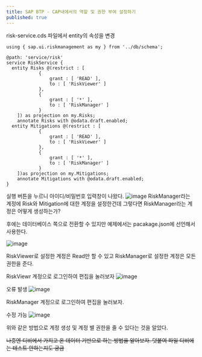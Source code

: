 ```yaml
---
title: SAP BTP - CAP내에서의 역할 및 권한 부여 설정하기
published: true
---
```

risk-service.cds 파일에서 entity의 속성을 변경
```
using { sap.ui.riskmanagement as my } from '../db/schema';

@path: 'service/risk'
service RiskService {
  entity Risks @(restrict : [
            {
                grant : [ 'READ' ],
                to : [ 'RiskViewer' ]
            },
            {
                grant : [ '*' ],
                to : [ 'RiskManager' ]
            }
    ]) as projection on my.Risks;
    annotate Risks with @odata.draft.enabled;
  entity Mitigations @(restrict : [
            {
                grant : [ 'READ' ],
                to : [ 'RiskViewer' ]
            },
            {
                grant : [ '*' ],
                to : [ 'RiskManager' ]
            }
    ])as projection on my.Mitigations;
    annotate Mitigations with @odata.draft.enabled;
}
```
실행 버튼을 누르니 아이디/비밀번호 입력창이 나왔다.
![image](https://github.com/BJSNuruhee/levelup/assets/88364980/811b2985-23e0-4310-ae25-156f42ad662f)
RiskManager라는 계정에 Risk와 Mitigation에 대한 계정을 설정한건데 그렇다면 RiskManager라는 계정은 어떻게 생성하는가?

후에는 데이터베이스 쪽으로 전환할 수 있지만 예제에서는 pacakage.json에 선언해서 사용한다.

![image](https://github.com/BJSNuruhee/levelup/assets/88364980/de65534c-8330-4fc0-b7ed-b42291768921)

RiskViewer로 설정한 계정은 Read만 할 수 있고 RiskManager로 설정한 계정은 모든 권한을 준다.

RiskViewr 계정으로 로그인하여 편집을 눌러보자
![image](https://github.com/BJSNuruhee/levelup/assets/88364980/7a98d297-d8d2-4121-80b3-99ae93c9877a)

오류 발생
![image](https://github.com/BJSNuruhee/levelup/assets/88364980/3655cf52-d01e-4268-8d5a-38270f069c85)

RiskManager 계정으로 로그인하여 편집을 눌러보자.

수정 가능
![image](https://github.com/BJSNuruhee/levelup/assets/88364980/ef2bf5a9-1e6d-43ff-b255-97b58377c244)

위와 같은 방법으로 계정 생성 및 계정 별 권한을 줄 수 있다는 것을 알았다.

~~나중엔 디비에서 가지고 온 데이터 기반으로 하는 방법을 알아보자. 덧붙여 파일 디비에는 테스트 안하는지도 궁금~~